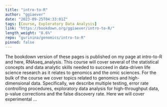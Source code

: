 ```yaml
---
title: "intro-to-R"
author: "ggiaever"
date: "2023-09-25T04:33:01Z"
tags: [Course, Exploratory Data Analysis]
link: "https://bookdown.org/ggiaever/intro-to-R/"
length_weight: "8.6%"
repo: "gurinina/genomics/intro-to-R"
pinned: false
---
```


The bookdown version of these pages is published on my page at intro-to-R and here, RNAseq_analysis. This course will cover several of the statistical concepts and data analytic skills needed to succeed in data-driven life science research as it relates to genomics and the omic sciences. For the bulk of the course we cover topics related to genomics and high-dimensional data. Specifically, we describe multiple testing, error rate controlling procedures, exploratory data analysis for high-throughput data, p-value corrections and the false discovery rate. Here we will cover experimental ...
